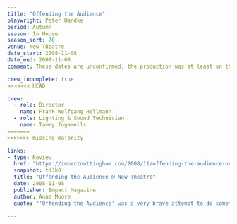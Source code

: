 ```yaml
---
title: "Offending the Audience"
playwright: Peter Handke
period: Autumn
season: In House
season_sort: 70
venue: New Theatre
date_start: 2008-11-08
date_end: 2008-11-08
comment: These dates are unconfirmed, the production was at least on these dates.

crew_incomplete: true 
<<<<<<< HEAD

crew:
  - role: Director
    name: Frank Wolfgang Hellmann
  - role: Lighting & Sound Technician
    name: Tammy Ingamells
=======
>>>>>>> missing_majority

links: 
- type: Review 
  href: "https://impactnottingham.com/2008/11/offending-the-audience-new-theatre/"
  snapshot: tdJk0
  title: "Offending the Audience @ New Theatre"
  date: 2008-11-08
  publisher: Impact Magazine
  author: Anne Moore 
  quote: "'Offending the Audience' was a very brave attempt to do something different. The cast was a particularly confident one; they seemed to be competent actors despite the lack of acting that took place. The director Frank Wolfgang Hellmann was particularly talented in making his audience uncomfortable, running up and down the steps shouting and fixing his victims with an enigmatic stare."

---
```



